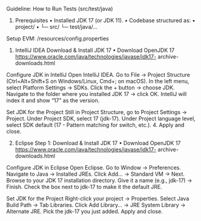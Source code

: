 Guideline: How to Run Tests (src/test/java)
1. Prerequisites
• Installed JDK 17 (or JDK 11).
• Codebase structured as:
• project/
• └─ src/
    └─ test/java/...

Setup EVM: /resources/config.properties

1. IntelliJ IDEA
Download & Install JDK 17
• Download OpenJDK 17 https://www.oracle.com/java/technologies/javase/jdk17-
archive-downloads.html

Configure JDK in IntelliJ
Open IntelliJ IDEA.
Go to File → Project Structure (Ctrl+Alt+Shift+S on Windows/Linux, Cmd+; on macOS).
In the left menu, select Platform Settings → SDKs.
Click the + button → choose JDK.
Navigate to the folder where you installed JDK 17 → click OK.
IntelliJ will index it and show “17” as the version.

Set JDK for the Project
Still in Project Structure, go to Project Settings → Project.
Under Project SDK, select 17 (jdk-17).
Under Project language level, select SDK default (17 - Pattern matching for switch,
etc.).
4. Apply and close.




2. Eclipse
Step 1: Download & Install JDK 17
• Download OpenJDK 17 https://www.oracle.com/java/technologies/javase/jdk17-
archive-downloads.html

Configure JDK in Eclipse
Open Eclipse.
Go to Window → Preferences.
Navigate to Java → Installed JREs.
Click Add… → Standard VM → Next.
Browse to your JDK 17 installation directory.
Give it a name (e.g., jdk-17) → Finish.
Check the box next to jdk-17 to make it the default JRE.

Set JDK for the Project
Right-click your project → Properties.
Select Java Build Path → Tab Libraries.
Click Add Library… → JRE System Library → Alternate JRE.
Pick the jdk-17 you just added.
Apply and close.
